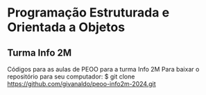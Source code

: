 # Programação Estruturada e Orientada a Objetos
## Turma Info 2M

Códigos para as aulas de PEOO para a turma Info 2M
Para baixar o repositório para seu computador:
$ git clone https://github.com/givanaldo/peoo-info2m-2024.git
